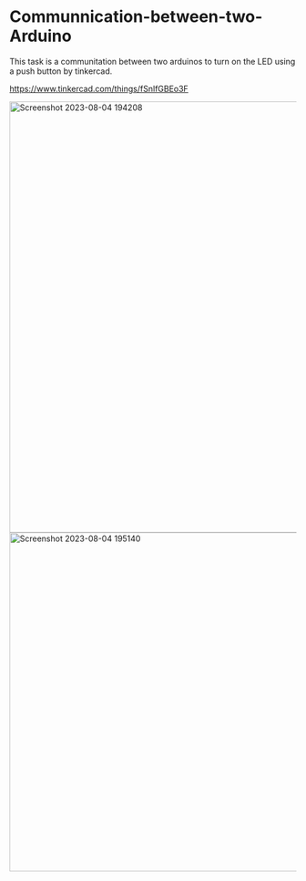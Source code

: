 # Communnication-between-two-Arduino
This task is a communitation between two arduinos to turn on the LED using a push button by tinkercad.

https://www.tinkercad.com/things/fSnlfGBEo3F


<img width="757" alt="Screenshot 2023-08-04 194208" src="https://github.com/id3dx/Communnication-between-two-Arduino/assets/138385070/a7f59a79-70b0-40b6-a89c-34ada668c347">


<img width="595" alt="Screenshot 2023-08-04 195140" src="https://github.com/id3dx/Communnication-between-two-Arduino/assets/138385070/ff2b9e88-a74a-454d-8ef6-fbde8b2f8863">


